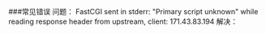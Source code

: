 ###常见错误
问题：
FastCGI sent in stderr: "Primary script unknown" while reading response header from upstream, client: 171.43.83.194
解决：
